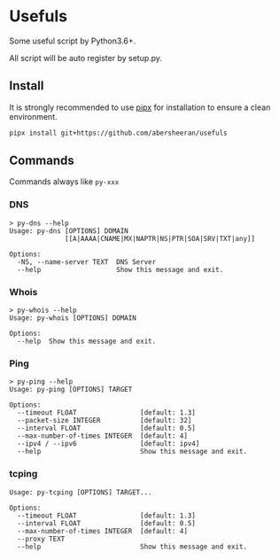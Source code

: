 # Usefuls

Some useful script by Python3.6+.

All script will be auto register by setup.py.

## Install

It is strongly recommended to use [pipx](https://github.com/pipxproject/pipx) for installation to ensure a clean environment.

```bash
pipx install git+https://github.com/abersheeran/usefuls
```

## Commands

Commands always like `py-xxx`

### DNS

```
> py-dns --help
Usage: py-dns [OPTIONS] DOMAIN
              [[A|AAAA|CNAME|MX|NAPTR|NS|PTR|SOA|SRV|TXT|any]]

Options:
  -NS, --name-server TEXT  DNS Server
  --help                   Show this message and exit.
```

### Whois

```
> py-whois --help
Usage: py-whois [OPTIONS] DOMAIN     

Options:
  --help  Show this message and exit.
```

### Ping

```
> py-ping --help
Usage: py-ping [OPTIONS] TARGET

Options:
  --timeout FLOAT                [default: 1.3]
  --packet-size INTEGER          [default: 32] 
  --interval FLOAT               [default: 0.5]
  --max-number-of-times INTEGER  [default: 4]
  --ipv4 / --ipv6                [default: ipv4]
  --help                         Show this message and exit.
```

### tcping

```
Usage: py-tcping [OPTIONS] TARGET...

Options:
  --timeout FLOAT                [default: 1.3]
  --interval FLOAT               [default: 0.5]
  --max-number-of-times INTEGER  [default: 4]
  --proxy TEXT
  --help                         Show this message and exit.
```
